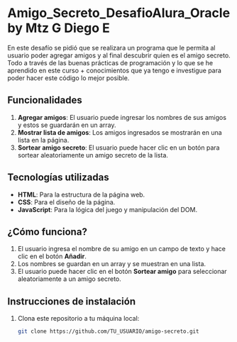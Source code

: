 # Amigo_Secreto_DesafioAlura_Oracle by Mtz G Diego E
En este desafío se pidió que se realizara un programa que le permita al usuario poder agregar amigos y al final descubrir quien es el amigo secreto. Todo a  través de las buenas prácticas de programación y lo que se he aprendido en este curso + conocimientos que ya tengo e investigue para poder hacer este código lo mejor posible.

## Funcionalidades

1. **Agregar amigos**: El usuario puede ingresar los nombres de sus amigos y estos se guardarán en un array.
2. **Mostrar lista de amigos**: Los amigos ingresados se mostrarán en una lista en la página.
3. **Sortear amigo secreto**: El usuario puede hacer clic en un botón para sortear aleatoriamente un amigo secreto de la lista.

## Tecnologías utilizadas

- **HTML**: Para la estructura de la página web.
- **CSS**: Para el diseño de la página.
- **JavaScript**: Para la lógica del juego y manipulación del DOM.

## ¿Cómo funciona?

1. El usuario ingresa el nombre de su amigo en un campo de texto y hace clic en el botón **Añadir**.
2. Los nombres se guardan en un array y se muestran en una lista.
3. El usuario puede hacer clic en el botón **Sortear amigo** para seleccionar aleatoriamente a un amigo secreto.

## Instrucciones de instalación

1. Clona este repositorio a tu máquina local:

   ```bash
   git clone https://github.com/TU_USUARIO/amigo-secreto.git
